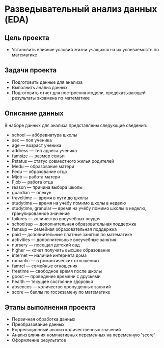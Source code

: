 # Разведывательный анализ данных (EDA)

## Цель проекта
* Установить влияние условий жизни учащихся на их успеваемость по математике

## Задачи проекта
* Подготовить данные для анализа
* Выполнить анализ данных
* Подготовить отчет для построения модели, предсказывающей результаты экзамена по математике

## Описание данных
В наборе данных для анализа представлены следующие сведения:
* school — аббревиатура школы
* sex — пол ученика
* age — возраст ученика
* address — тип адреса ученика
* famsize — размер семьи
* Pstatus — статус совместного жилья родителей
* Medu — образование матери
* Fedu — образование отца
* Mjob — работа матери
* Fjob — работа отца
* reason — причина выбора школы
* guardian — опекун
* traveltime — время в пути до школы
* studytime — время на учёбу помимо школы в неделю
* studytime, granular — время на учёбу помимо школы в неделю, гранулированное значение
* failures — количество внеучебных неудач
* schoolsup — дополнительная образовательная поддержка
* famsup — семейная образовательная поддержка
* paid — дополнительные платные занятия по математике
* activities — дополнительные внеучебные занятия
* nursery — посещал детский сад
* higher — хочет получить высшее образование
* internet — наличие интернета дома
* romantic — в романтических отношениях
* famrel — семейные отношения
* freetime — свободное время после школы
* goout — проведение времени с друзьями
* health — текущее состояние здоровья
* absences — количество пропущенных занятий
* score — баллы по госэкзамену по математике

## Этапы выполнения проекта
* Первичная обработка данных
* Преобразование данных
* Корреляционный анализ количественных значений
* Анализ влияния номинативных переменных на переменную 'score'
* Оформление результатов